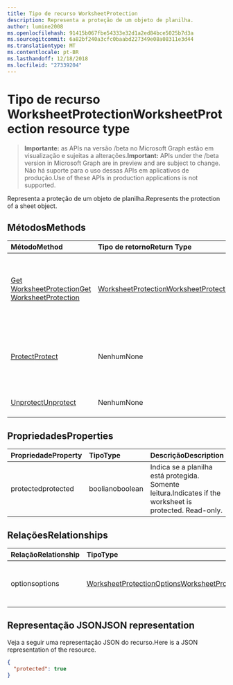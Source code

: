```yaml
---
title: Tipo de recurso WorksheetProtection
description: Representa a proteção de um objeto de planilha.
author: lumine2008
ms.openlocfilehash: 91415b067fbe54333e32d1a2ed84bce5025b7d3a
ms.sourcegitcommit: 6a82bf240a3cfc0baabd227349e08a08311e3d44
ms.translationtype: MT
ms.contentlocale: pt-BR
ms.lasthandoff: 12/18/2018
ms.locfileid: "27339204"
---
```

# <a name="worksheetprotection-resource-type"></a><span data-ttu-id="4bca8-103">Tipo de recurso WorksheetProtection</span><span class="sxs-lookup"><span data-stu-id="4bca8-103">WorksheetProtection resource type</span></span>

> <span data-ttu-id="4bca8-104">**Importante:** as APIs na versão /beta no Microsoft Graph estão em visualização e sujeitas a alterações.</span><span class="sxs-lookup"><span data-stu-id="4bca8-104">**Important:** APIs under the /beta version in Microsoft Graph are in preview and are subject to change.</span></span> <span data-ttu-id="4bca8-105">Não há suporte para o uso dessas APIs em aplicativos de produção.</span><span class="sxs-lookup"><span data-stu-id="4bca8-105">Use of these APIs in production applications is not supported.</span></span>

<span data-ttu-id="4bca8-106">Representa a proteção de um objeto de planilha.</span><span class="sxs-lookup"><span data-stu-id="4bca8-106">Represents the protection of a sheet object.</span></span>


## <a name="methods"></a><span data-ttu-id="4bca8-107">Métodos</span><span class="sxs-lookup"><span data-stu-id="4bca8-107">Methods</span></span>

| <span data-ttu-id="4bca8-108">Método</span><span class="sxs-lookup"><span data-stu-id="4bca8-108">Method</span></span>           | <span data-ttu-id="4bca8-109">Tipo de retorno</span><span class="sxs-lookup"><span data-stu-id="4bca8-109">Return Type</span></span>    |<span data-ttu-id="4bca8-110">Descrição</span><span class="sxs-lookup"><span data-stu-id="4bca8-110">Description</span></span>|
|:---------------|:--------|:----------|
|[<span data-ttu-id="4bca8-111">Get WorksheetProtection</span><span class="sxs-lookup"><span data-stu-id="4bca8-111">Get WorksheetProtection</span></span>](../api/worksheetprotection-get.md) | [<span data-ttu-id="4bca8-112">WorksheetProtection</span><span class="sxs-lookup"><span data-stu-id="4bca8-112">WorksheetProtection</span></span>](worksheetprotection.md) |<span data-ttu-id="4bca8-113">Leia as propriedades e os relacionamentos do objeto worksheetProtection.</span><span class="sxs-lookup"><span data-stu-id="4bca8-113">Read properties and relationships of worksheetProtection object.</span></span>|
|[<span data-ttu-id="4bca8-114">Protect</span><span class="sxs-lookup"><span data-stu-id="4bca8-114">Protect</span></span>](../api/worksheetprotection-protect.md)|<span data-ttu-id="4bca8-115">Nenhum</span><span class="sxs-lookup"><span data-stu-id="4bca8-115">None</span></span>|<span data-ttu-id="4bca8-p102">Protege uma planilha. Gera uma exceção se a planilha estiver protegida.</span><span class="sxs-lookup"><span data-stu-id="4bca8-p102">Protect a worksheet. It throws if the worksheet has been protected.</span></span>|
|[<span data-ttu-id="4bca8-118">Unprotect</span><span class="sxs-lookup"><span data-stu-id="4bca8-118">Unprotect</span></span>](../api/worksheetprotection-unprotect.md)|<span data-ttu-id="4bca8-119">Nenhum</span><span class="sxs-lookup"><span data-stu-id="4bca8-119">None</span></span>|<span data-ttu-id="4bca8-120">Desprotege uma planilha.</span><span class="sxs-lookup"><span data-stu-id="4bca8-120">Unprotect a worksheet</span></span>|

## <a name="properties"></a><span data-ttu-id="4bca8-121">Propriedades</span><span class="sxs-lookup"><span data-stu-id="4bca8-121">Properties</span></span>
| <span data-ttu-id="4bca8-122">Propriedade</span><span class="sxs-lookup"><span data-stu-id="4bca8-122">Property</span></span>     | <span data-ttu-id="4bca8-123">Tipo</span><span class="sxs-lookup"><span data-stu-id="4bca8-123">Type</span></span>   |<span data-ttu-id="4bca8-124">Descrição</span><span class="sxs-lookup"><span data-stu-id="4bca8-124">Description</span></span>|
|:---------------|:--------|:----------|
|<span data-ttu-id="4bca8-125">protected</span><span class="sxs-lookup"><span data-stu-id="4bca8-125">protected</span></span>|<span data-ttu-id="4bca8-126">booliano</span><span class="sxs-lookup"><span data-stu-id="4bca8-126">boolean</span></span>|<span data-ttu-id="4bca8-p103">Indica se a planilha está protegida.  Somente leitura.</span><span class="sxs-lookup"><span data-stu-id="4bca8-p103">Indicates if the worksheet is protected.  Read-only.</span></span>|

## <a name="relationships"></a><span data-ttu-id="4bca8-129">Relações</span><span class="sxs-lookup"><span data-stu-id="4bca8-129">Relationships</span></span>
| <span data-ttu-id="4bca8-130">Relação</span><span class="sxs-lookup"><span data-stu-id="4bca8-130">Relationship</span></span> | <span data-ttu-id="4bca8-131">Tipo</span><span class="sxs-lookup"><span data-stu-id="4bca8-131">Type</span></span>   |<span data-ttu-id="4bca8-132">Descrição</span><span class="sxs-lookup"><span data-stu-id="4bca8-132">Description</span></span>|
|:---------------|:--------|:----------|
|<span data-ttu-id="4bca8-133">options</span><span class="sxs-lookup"><span data-stu-id="4bca8-133">options</span></span>|[<span data-ttu-id="4bca8-134">WorksheetProtectionOptions</span><span class="sxs-lookup"><span data-stu-id="4bca8-134">WorksheetProtectionOptions</span></span>](worksheetprotectionoptions.md)|<span data-ttu-id="4bca8-p104">Opções de proteção da planilha. Somente leitura.</span><span class="sxs-lookup"><span data-stu-id="4bca8-p104">Sheet protection options. Read-only.</span></span>|

## <a name="json-representation"></a><span data-ttu-id="4bca8-137">Representação JSON</span><span class="sxs-lookup"><span data-stu-id="4bca8-137">JSON representation</span></span>

<span data-ttu-id="4bca8-138">Veja a seguir uma representação JSON do recurso.</span><span class="sxs-lookup"><span data-stu-id="4bca8-138">Here is a JSON representation of the resource.</span></span>

<!-- {
  "blockType": "resource",
  "optionalProperties": [

  ],
  "@odata.type": "microsoft.graph.worksheetProtection"
}-->

```json
{
  "protected": true
}

```

<!-- uuid: 8fcb5dbc-d5aa-4681-8e31-b001d5168d79
2015-10-25 14:57:30 UTC -->
<!-- {
  "type": "#page.annotation",
  "description": "WorksheetProtection resource",
  "keywords": "",
  "section": "documentation",
  "tocPath": ""
}-->